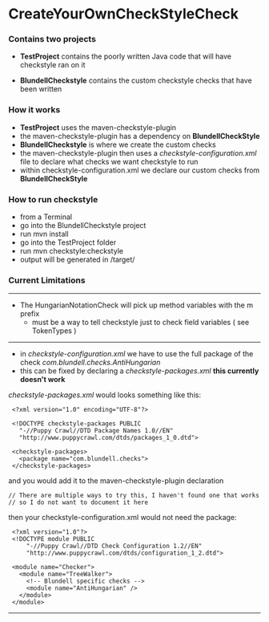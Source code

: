 CreateYourOwnCheckStyleCheck
============================

<h3>Contains two projects</h3>

 - **TestProject** contains the poorly written Java code that will have checkstyle ran on it

 - **BlundellCheckstyle** contains the custom checkstyle checks that have been written

<h3>How it works</h3>

 - **TestProject** uses the maven-checkstyle-plugin
 - the maven-checkstyle-plugin has a dependency on **BlundellCheckStyle**
 - **BlundellCheckstyle** is where we create the custom checks
 - the maven-checkstyle-plugin then uses a *checkstyle-configuration.xml* file to declare what checks we want checkstyle to run
 - within checkstyle-configuration.xml we declare our custom checks from **BlundellCheckStyle**


<h3>How to run checkstyle</h3>

 - from a Terminal
 - go into the BlundellCheckstyle project
 - run mvn install
 - go into the TestProject folder
 - run mvn checkstyle:checkstyle
 - output will be generated in /target/


<h3>Current Limitations</h3>

____

 - The HungarianNotationCheck will pick up method variables with the m prefix
   - must be a way to tell checkstyle just to check field variables ( see TokenTypes )  
 
____

 - in *checkstyle-configuration.xml* we have to use the full package of the check *com.blundell.checks.AntiHungarian*
 - this can be fixed by declaring a *checkstyle-packages.xml* **this currently doesn't work**


*checkstyle-packages.xml* would looks something like this:

     <?xml version="1.0" encoding="UTF-8"?>

     <!DOCTYPE checkstyle-packages PUBLIC
       "-//Puppy Crawl//DTD Package Names 1.0//EN"
       "http://www.puppycrawl.com/dtds/packages_1_0.dtd">

     <checkstyle-packages>
       <package name="com.blundell.checks">
     </checkstyle-packages>
     
and you would add it to the maven-checkstyle-plugin declaration

    // There are multiple ways to try this, I haven't found one that works
    // so I do not want to document it here

then your checkstyle-configuration.xml would not need the package:

     <?xml version="1.0"?>
     <!DOCTYPE module PUBLIC
         "-//Puppy Crawl//DTD Check Configuration 1.2//EN"
         "http://www.puppycrawl.com/dtds/configuration_1_2.dtd">

     <module name="Checker">
       <module name="TreeWalker">
         <!-- Blundell specific checks -->
         <module name="AntiHungarian" />
       </module>
     </module>
     
____
